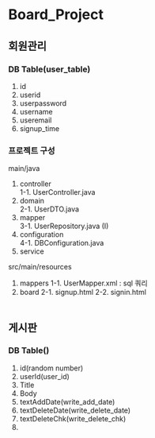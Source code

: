 # Board_Project

## 회원관리
### DB Table(user_table)
1. id
2. userid
3. userpassword
4. username
5. useremail
6. signup_time


### 프로젝트 구성
main/java <br/>

1. controller <br/>
1-1. UserController.java <br/>
2. domain <br/>
2-1. UserDTO.java  <br/>
3. mapper <br/>
3-1. UserRepository.java (I) <br/>
4. configuration <br/>
4-1. DBConfiguration.java <br/>
5. service <br/>


src/main/resources  <br/>
1. mappers
1-1. UserMapper.xml : sql 쿼리
2. board
2-1. signup.html
2-2. signin.html <br/> <br/>

## 게시판
### DB Table()
1. id(random number)
2. userId(user_id)
3. Title
4. Body
5. textAddDate(write_add_date)
6. textDeleteDate(write_delete_date)
7. textDeleteChk(write_delete_chk)
8. 
